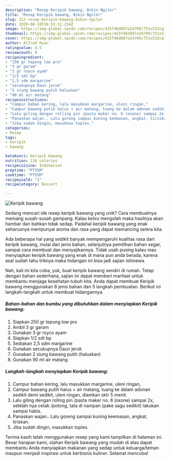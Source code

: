 ```yaml
---
description: "Resep Keripik bawang, Bikin Ngiler"
title: "Resep Keripik bawang, Bikin Ngiler"
slug: 312-resep-keripik-bawang-bikin-ngiler
date: 2020-08-10T16:53:11.234Z
image: https://img-global.cpcdn.com/recipes/425f46d807a24709/751x532cq70/keripik-bawang-foto-resep-utama.jpg
thumbnail: https://img-global.cpcdn.com/recipes/425f46d807a24709/751x532cq70/keripik-bawang-foto-resep-utama.jpg
cover: https://img-global.cpcdn.com/recipes/425f46d807a24709/751x532cq70/keripik-bawang-foto-resep-utama.jpg
author: Alfred Ryan
ratingvalue: 4.5
reviewcount: 9
recipeingredient:
- "250 gr tepung low pro"
- "3 gr garam"
- "3 gr royco ayam"
- "1/2 sdt bp"
- "2,5 sdm margarine"
- "secukupnya Daun jeruk"
- "2 siung bawang putih haluskan"
- "90 ml air matang"
recipeinstructions:
- "Campur bahan kering, lalu masukkan margarine, uleni ringan,"
- "Campur bawang putih halus + air matang, tuang ke dalam adonan sedikit demi sedikit, uleni ringan, diamkan sktr 5 menit."
- "Lalu giling dengan rolling pin /pasta maker no. 6 (oxone) sampai 2x, setelah nya cetak /potong, tata di nampan (pake sagu sedikit) lakukan sampai habis."
- "Panaskan wajan.. Lalu goreng sampai kuning keemasan, angkat, tiriskan."
- "Jika sudah dingin, masukkan toples."
categories:
- Resep
tags:
- keripik
- bawang

katakunci: keripik bawang 
nutrition: 116 calories
recipecuisine: Indonesian
preptime: "PT35M"
cooktime: "PT55M"
recipeyield: "2"
recipecategory: Dessert

---
```



![Keripik bawang](https://img-global.cpcdn.com/recipes/425f46d807a24709/751x532cq70/keripik-bawang-foto-resep-utama.jpg)

Sedang mencari ide resep keripik bawang yang unik? Cara membuatnya memang susah-susah gampang. Kalau keliru mengolah maka hasilnya akan hambar dan bahkan tidak sedap. Padahal keripik bawang yang enak seharusnya mempunyai aroma dan rasa yang dapat memancing selera kita.

Ada beberapa hal yang sedikit banyak mempengaruhi kualitas rasa dari keripik bawang, mulai dari jenis bahan, selanjutnya pemilihan bahan segar, sampai cara membuat dan menyajikannya. Tidak usah pusing kalau mau menyiapkan keripik bawang yang enak di mana pun anda berada, karena asal sudah tahu triknya maka hidangan ini bisa jadi sajian istimewa.




Nah, kali ini kita coba, yuk, buat keripik bawang sendiri di rumah. Tetap dengan bahan sederhana, sajian ini dapat memberi manfaat untuk membantu menjaga kesehatan tubuh kita. Anda dapat membuat Keripik bawang menggunakan 8 jenis bahan dan 5 langkah pembuatan. Berikut ini langkah-langkah untuk membuat hidangannya.

<!--inarticleads1-->

##### Bahan-bahan dan bumbu yang dibutuhkan dalam menyiapkan Keripik bawang:

1. Siapkan 250 gr tepung low pro
1. Ambil 3 gr garam
1. Gunakan 3 gr royco ayam
1. Siapkan 1/2 sdt bp
1. Sediakan 2,5 sdm margarine
1. Gunakan secukupnya Daun jeruk
1. Gunakan 2 siung bawang putih (haluskan)
1. Gunakan 90 ml air matang




<!--inarticleads2-->

##### Langkah-langkah menyiapkan Keripik bawang:

1. Campur bahan kering, lalu masukkan margarine, uleni ringan,
1. Campur bawang putih halus + air matang, tuang ke dalam adonan sedikit demi sedikit, uleni ringan, diamkan sktr 5 menit.
1. Lalu giling dengan rolling pin /pasta maker no. 6 (oxone) sampai 2x, setelah nya cetak /potong, tata di nampan (pake sagu sedikit) lakukan sampai habis.
1. Panaskan wajan.. Lalu goreng sampai kuning keemasan, angkat, tiriskan.
1. Jika sudah dingin, masukkan toples.




Terima kasih telah menggunakan resep yang kami tampilkan di halaman ini. Besar harapan kami, olahan Keripik bawang yang mudah di atas dapat membantu Anda menyiapkan makanan yang sedap untuk keluarga/teman maupun menjadi inspirasi untuk berbisnis kuliner. Selamat mencoba!
